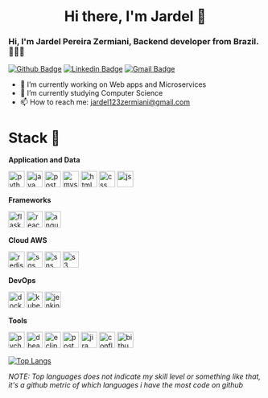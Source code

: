 <h1 align="center"> Hi there, I'm Jardel 👋 </h1>



<!--
**Jardelpz/Jardelpz** is a ✨ _special_ ✨ repository because its `README.md` (this file) appears on your GitHub profile.

Here are some ideas to get you started:

- 🔭 I’m currently working on ...
- 🌱 I’m currently learning ...
- 👯 I’m looking to collaborate on ...
- 🤔 I’m looking for help with ...
- 💬 Ask me about ...
- 📫 How to reach me: ...
- 😄 Pronouns: ...
- ⚡ Fun fact: ...
-->

### Hi, I'm Jardel Pereira Zermiani, Backend developer from Brazil. 👨🏻‍💻

[![Github Badge](https://img.shields.io/badge/-Github-000?style=for-the-badge&logo=Github&logoColor=white&link=https://github.com/ntferr)](https://github.com/Jardelpz)
[![Linkedin Badge](https://img.shields.io/badge/-LinkedIn-blue?style=for-the-badge&logo=Linkedin&logoColor=white&link=https://www.linkedin.com/in/ntfm/)](https://www.linkedin.com/in/jardel-pereira-zermiani-421b1916a/)
[![Gmail Badge](https://img.shields.io/badge/-Gmail-c14438?style=for-the-badge&logo=Gmail&logoColor=white&link=mailto:jardel123zermiani@gmail.com)](mailto:jardel123zermiani@gmail.com)


- 🔭 I’m currently working on Web apps and Microservices
- 🌱 I’m currently studying Computer Science
- 📫 How to reach me: jardel123zermiani@gmail.com



# Stack :rocket:

**Application and Data**
<p>
 <img title="Python" height="32" src="https://cdn.iconscout.com/icon/free/png-256/python-2-226051.png" alt="python"/>
 <img title="java" height="32" src="https://img.icons8.com/dusk/64/000000/java-coffee-cup-logo.png" alt="java"/>
 <img title="PostgreSQL" height="32" src="https://cdn.iconscout.com/icon/free/png-256/postgresql-8-1175119.png" alt="postgresql"/>
 <img title="MySql" height="32" src="https://img.icons8.com/metro/26/000000/mysql.png" alt="mysql"/>
 <img title="html" height="32" src="https://img.icons8.com/nolan/64/html-5.png" alt="html"/>
 <img title="css" height="32" src="https://img.icons8.com/nolan/64/css-filetype.png" alt="css"/>
 <img title="js" height="32" src="https://img.icons8.com/nolan/64/javascript.png" alt="js"/>
</p>

**Frameworks**
<p>
 <img title="flask" height="32" src="https://img.icons8.com/pastel-glyph/64/000000/chili-pepper--v2.png" alt="flask"/>
 <img title="react" height="32" src="https://img.icons8.com/plasticine/100/000000/react.png" alt="react"/>
 <img title="angular" height="32" src="https://img.icons8.com/color/48/000000/angularjs.png" alt="angular"/>
</p>

**Cloud AWS** 
<p>
 <img title="redis" height="32" src="https://img.icons8.com/color/48/000000/redis.png" alt="redis"/>
 <img title="SQS" height="32" src="https://iconape.com/wp-content/files/wb/370606/svg/aws-sqs-logo-icon-png-svg.png" alt="sqs"/>
 <img title="SNS" height="32" src="https://iconape.com/wp-content/files/fv/370605/svg/aws-sns-logo-icon-png-svg.png" alt="sns"/>
 <img title="S3" height="32" src="https://iconape.com/wp-content/files/dt/352387/png/aws-s3-simple-storage-service-logo.png" alt="s3"/>
</p>

**DevOps**
<p>
 <img title="Docker" height="32" src="https://cdn.iconscout.com/icon/free/png-256/docker-12-1175229.png" alt="docker"/>
 <img  title="K8s" height="32" src="https://img.icons8.com/color/48/000000/kubernetes.png" alt="kubernets"/>
 <img title="Jenkins" height="32" src="https://cdn.iconscout.com/icon/free/png-256/jenkins-1-282385.png" alt="jenkins"/>
</p>

**Tools**
<p>
 <img title="pycharm" height="32" src="https://img.icons8.com/color/48/000000/pycharm.png" alt="pycharm"/>
 <img title="dbeaver" height="32" src="https://img.icons8.com/dusk/64/000000/dbeaver.png" alt="dbeaver"/>
 <img title="eclipse" height="32" src="https://img.icons8.com/offices/30/000000/java-eclipse.png" alt="eclipse"/>
 <img title="Postman" height="32" src="https://sdtimes.com/wp-content/uploads/2018/08/logo-glyph.png" alt="postman"/>
 <img title="Jira" height="32" src="https://cdn.worldvectorlogo.com/logos/jira-1.svg" alt="jira"/></code>
 <img title="Confluence" height="32" src="https://seeklogo.com/images/C/confluence-logo-D9B07137C2-seeklogo.com.png" alt="confluence"/></code>
 <img title="Bitbucket" height="32" src="https://cdn4.iconfinder.com/data/icons/logos-and-brands/512/44_Bitbucket_logo_logos-512.png" alt="bitbucket"/>
</p>

[![Top Langs](https://github-readme-stats.vercel.app/api/top-langs/?username=Jardelpz&hide=php&theme=radical&layout=compact)](https://github.com/anuraghazra/github-readme-stats)


_NOTE: Top languages does not indicate my skill level or something like that, it's a github metric of which languages i have the most code on github_


